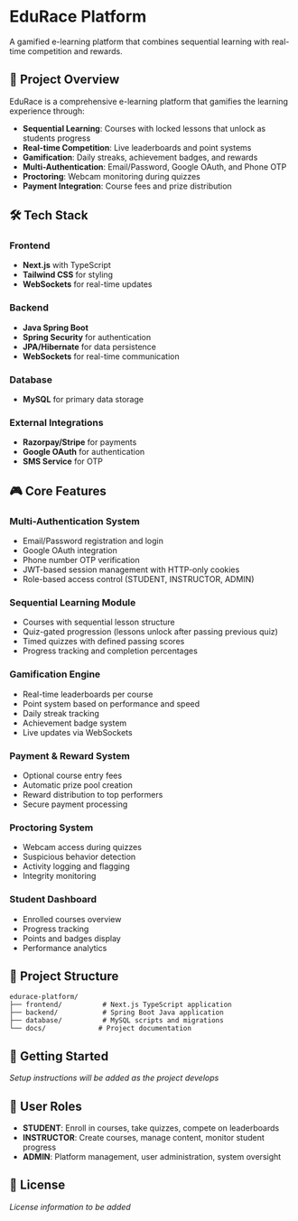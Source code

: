 # EduRace Platform

A gamified e-learning platform that combines sequential learning with real-time competition and rewards.

## 🎯 Project Overview

EduRace is a comprehensive e-learning platform that gamifies the learning experience through:
- **Sequential Learning**: Courses with locked lessons that unlock as students progress
- **Real-time Competition**: Live leaderboards and point systems
- **Gamification**: Daily streaks, achievement badges, and rewards
- **Multi-Authentication**: Email/Password, Google OAuth, and Phone OTP
- **Proctoring**: Webcam monitoring during quizzes
- **Payment Integration**: Course fees and prize distribution

## 🛠 Tech Stack

### Frontend
- **Next.js** with TypeScript
- **Tailwind CSS** for styling
- **WebSockets** for real-time updates

### Backend
- **Java Spring Boot**
- **Spring Security** for authentication
- **JPA/Hibernate** for data persistence
- **WebSockets** for real-time communication

### Database
- **MySQL** for primary data storage

### External Integrations
- **Razorpay/Stripe** for payments
- **Google OAuth** for authentication
- **SMS Service** for OTP

## 🎮 Core Features

### Multi-Authentication System
- Email/Password registration and login
- Google OAuth integration
- Phone number OTP verification
- JWT-based session management with HTTP-only cookies
- Role-based access control (STUDENT, INSTRUCTOR, ADMIN)

### Sequential Learning Module
- Courses with sequential lesson structure
- Quiz-gated progression (lessons unlock after passing previous quiz)
- Timed quizzes with defined passing scores
- Progress tracking and completion percentages

### Gamification Engine
- Real-time leaderboards per course
- Point system based on performance and speed
- Daily streak tracking
- Achievement badge system
- Live updates via WebSockets

### Payment & Reward System
- Optional course entry fees
- Automatic prize pool creation
- Reward distribution to top performers
- Secure payment processing

### Proctoring System
- Webcam access during quizzes
- Suspicious behavior detection
- Activity logging and flagging
- Integrity monitoring

### Student Dashboard
- Enrolled courses overview
- Progress tracking
- Points and badges display
- Performance analytics

## 📁 Project Structure

```
edurace-platform/
├── frontend/          # Next.js TypeScript application
├── backend/           # Spring Boot Java application
├── database/          # MySQL scripts and migrations
└── docs/             # Project documentation
```

## 🚀 Getting Started

*Setup instructions will be added as the project develops*

## 👥 User Roles

- **STUDENT**: Enroll in courses, take quizzes, compete on leaderboards
- **INSTRUCTOR**: Create courses, manage content, monitor student progress  
- **ADMIN**: Platform management, user administration, system oversight

## 📝 License

*License information to be added*